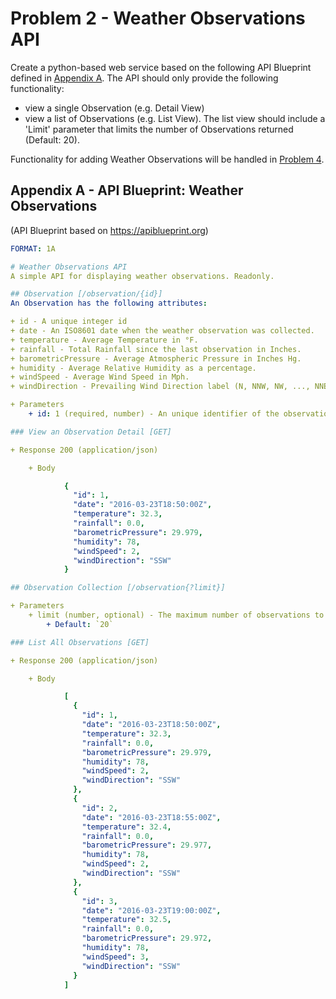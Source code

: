 # Problem 2 - Weather Observations API
Create a python-based web service based on the following API Blueprint defined in [Appendix A](#appendix-a---api-blueprint-weather-observations). The API should only provide the following functionality:
 - view a single Observation (e.g. Detail View)
 - view a list of Observations (e.g. List View). The list view should include a 'Limit' parameter that limits the number of Observations returned (Default: 20).

Functionality for adding Weather Observations will be handled in [Problem 4](PROBLEM_4.md#problem-4---asynchronous-archive-file-processing).


## Appendix A - API Blueprint: Weather Observations

(API Blueprint based on https://apiblueprint.org)


```yaml
FORMAT: 1A

# Weather Observations API
A simple API for displaying weather observations. Readonly.

## Observation [/observation/{id}]
An Observation has the following attributes:

+ id - A unique integer id
+ date - An ISO8601 date when the weather observation was collected.
+ temperature - Average Temperature in °F.
+ rainfall - Total Rainfall since the last observation in Inches.
+ barometricPressure - Average Atmospheric Pressure in Inches Hg.
+ humidity - Average Relative Humidity as a percentage.
+ windSpeed - Average Wind Speed in Mph.
+ windDirection - Prevailing Wind Direction label (N, NNW, NW, ..., NNE).

+ Parameters
    + id: 1 (required, number) - An unique identifier of the observation.

### View an Observation Detail [GET]

+ Response 200 (application/json)

    + Body

            {
              "id": 1,
              "date": "2016-03-23T18:50:00Z",
              "temperature": 32.3,
              "rainfall": 0.0,
              "barometricPressure": 29.979,
              "humidity": 78,
              "windSpeed": 2,
              "windDirection": "SSW"
            }

## Observation Collection [/observation{?limit}]

+ Parameters
    + limit (number, optional) - The maximum number of observations to return.
        + Default: `20`

### List All Observations [GET]

+ Response 200 (application/json)

    + Body

            [
              {
                "id": 1,
                "date": "2016-03-23T18:50:00Z",
                "temperature": 32.3,
                "rainfall": 0.0,
                "barometricPressure": 29.979,
                "humidity": 78,
                "windSpeed": 2,
                "windDirection": "SSW"
              },
              {
                "id": 2,
                "date": "2016-03-23T18:55:00Z",
                "temperature": 32.4,
                "rainfall": 0.0,
                "barometricPressure": 29.977,
                "humidity": 78,
                "windSpeed": 2,
                "windDirection": "SSW"
              },
              {
                "id": 3,
                "date": "2016-03-23T19:00:00Z",
                "temperature": 32.5,
                "rainfall": 0.0,
                "barometricPressure": 29.972,
                "humidity": 78,
                "windSpeed": 3,
                "windDirection": "SSW"
              }
            ]
```
